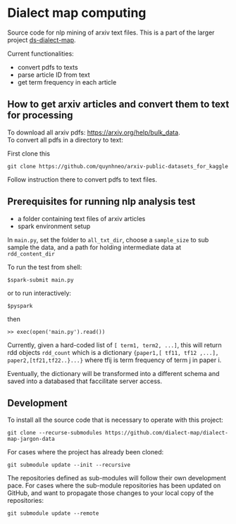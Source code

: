 # Dialect map computing

Source code for nlp mining of arxiv text files. This is a part of the larger project [ds-dialect-map](https://github.com/ds3-nyu-archive/ds-dialect-map).

Current functionalities:
- convert pdfs to texts
- parse article ID from text
- get term frequency in each article

## How to get arxiv articles and convert them to text for processing
To download all arxiv pdfs: https://arxiv.org/help/bulk_data.  
To convert all pdfs in a directory to text:

First clone this

```
git clone https://github.com/quynhneo/arxiv-public-datasets_for_kaggle
```
Follow instruction there to convert pdfs to text files. 

## Prerequisites for running nlp analysis test
- a folder containing text files of arxiv articles
- spark environment setup

In `main.py`, set the folder to `all_txt_dir`, choose a `sample_size` to sub sample the data, and a path for holding intermediate data at `rdd_content_dir`

To run the test from shell:
```
$spark-submit main.py
```

or to run interactively:
```
$pyspark
```

then

```
>> exec(open('main.py').read())
```

Currently, given a hard-coded list of `[ term1, term2, ...]`, this will return rdd objects `rdd_count` which is a dictionary `{paper1,[ tf11, tf12 ,...], paper2,[tf21,tf22..}...}` where tfij is term frequency of term j in paper i.

Eventually, the dictionary will be transformed into a different schema and saved into a databased that faccilitate server access. 


## Development
To install all the source code that is necessary to operate with this project:

```shell script
git clone --recurse-submodules https://github.com/dialect-map/dialect-map-jargon-data
```

For cases where the project has already been cloned:

```shell script
git submodule update --init --recursive
```

The repositories defined as sub-modules will follow their own development pace.
For cases where the sub-module repositories has been updated on GitHub, and want
to propagate those changes to your local copy of the repositories:

```shell script
git submodule update --remote
```
